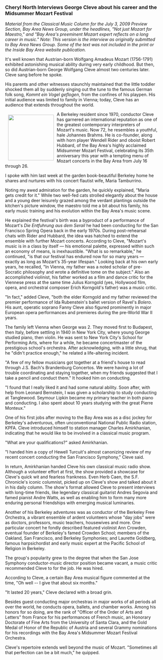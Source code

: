 <!-- MAIN TABLE -->
<tr class="table_main" >
<td class="td_center" valign="top">





<!-- ARTICLE TITLE -->

<h3><b>Cheryl North Interviews George Cleve about his career and the Midsummer Mozart Festival</b></h3> 

<p></p>

<!-- NEWSPAPER TITLE AND DATE -->
<i>Material from the Classical Music Column for the July 3, 2009 Preview Section, Bay Area News Group, under the headlines, "Not just Mozart for Maestro," and "Bay Area's preeminent Mozart expert reflects on a long career in music." Note: This version is the interview as originally submitted to Bay Area News Group.  Some of the text was not included in the print or the Inside Bay Area website publication. </i>
<p></p>

It's well known that Austrian-born Wolfgang Amadeus Mozart (1756-1791) exhibited astonishing musical ability during very early childhood. But then, so did Austrian-born George Wolfgang Cleve almost two centuries later. Cleve sang before he spoke.<p></p>

His parents and other witnesses staunchly maintained that the little toddler shocked them all by suddenly singing out the tune to the famous German folk song, <i>Kommt ein Vogel geflogen</i>, from the confines of his playpen. His initial audience was limited to family in Vienna; today, Cleve has an audience that extends throughout the world.<p></p>

<img src="images/cleve george.jpg" width ="150" height ="150" vspace="10" hspace="10" align="left" />

A Berkeley resident since 1970, conductor Cleve has garnered an international reputation as one of the greatest contemporary interpreters of Mozart's music. Now 72, he resembles a youthful, hale Johannes Brahms. He is co-founder, along with horn player Wendell Rider and oboist Robert Hubbard, of the Bay Area's highly acclaimed Midsummer Mozart Festival, celebrating its 35th anniversary this year with a tempting menu of Mozart concerts in the Bay Area from July 16 through 26.<p></p>

I spoke with him last week at the garden book-beautiful Berkeley home he shares and nurtures with his concert flautist wife, Maria Tamburrino.<p></p>

Noting my awed admiration for the garden, he quickly explained, "Maria gets credit for it." While two well-fed cats strolled elegantly about the house and a young deer leisurely grazed among the verdant plantings outside the kitchen's picture window, the maestro told me a bit about his family, his early music training and his evolution within the Bay Area's music scene.<p></p> 

He explained the festival's birth was a byproduct of a performance of Mozart's <i>Die Entfuhrung aus dem Serail</i> he had been conducting for the San Francisco Spring Opera back in the early 1970s. During post-rehearsal chats with Rider and Hubbard, the idea was hatched to extend the ensemble with further Mozart concerts. According to Cleve, "Mozart's music is in a class by itself &mdash; his emotional palette, expressed within such an economy of means, is inexhaustible. "What is so remarkable," he continued, "is that our festival has endured now for so many years &mdash; exactly as long as Mozart's 35-year lifespan."  Looking back at his own early years, he recalled, "In Vienna, my father was a noted scholar of pre-Socratic philosophy and wrote a definitive tome on the subject." Also an accomplished violinist, his father worked as a film and dance critic for the Viennese press at the same time Julius Korngold (yes, Hollywood film, opera, and orchestral composer Erich Korngold's father) was a music critic.<p></p>

"In fact," added Cleve, "both the elder Korngold and my father reviewed the premier performance of Ida Rubenstein's ballet version of Ravel's <i>Bolero.</i> His aunt, operatic soprano Fanny Cleve also figured prominently in major European opera performances and premieres during the pre-World War II years.  <p></p>

The family left Vienna when George was 2. They moved first to Budapest, then Italy, before settling in 1940 in New York City, where young George studied piano, then violin. He was sent to New York City's School for Performing Arts, where for a while, he became concertmaster of the prestigious school's orchestra. After acknowledging, with a little shrug, that he "didn't practice enough," he related a life-altering incident.</p>

<p></p>"A few of my fellow musicians got together at a friend's house to read through J.S. Bach's Brandenburg Concertos. We were having a lot of trouble coordinating and staying together, when my friends suggested that I take a pencil and conduct them." It hooked him on conducting.</p>

<p></p>"I found that I really liked it and had some natural ability. Soon after, with help from Leonard Bernstein, I was given a scholarship to study conducting at Tanglewood. Seymour Lipkin became my primary teacher in both piano and conducting. I also spent about 10 years studying with the great Pierre Monteux."</p>

<p></p>One of his first jobs after moving to the Bay Area was as a disc jockey for Berkeley's adventurous, often unconventional National Public Radio station, KPFA. Cleve introduced himself to station manager Charles Amirkhanian, indicating that he would like to be involved in a classical music program.

<p></p>"What are your qualifications?" asked Amirkhanian.</p>

<p></p>"I handed him a copy of Hewell Turcuit's almost canonizing review of my recent concert conducting the San Francisco Symphony," Cleve said.</p>

<p></p>In return, Amirkhanian handed Cleve his own classical music radio show. Although a volunteer effort at first, the show provided a showcase for Cleve's quick wit and fearless frankness. Even Herb Caen, the S.F. Chronicle's iconic columnist, picked up on Cleve's show and talked about it in his daily column. The show's format allowed Cleve to present interviews with long-time friends, like legendary classical guitarist Andres Segovia and famed pianist Andre Watts, as well as enabling him to form many more enduring personal friendships with emerging musical luminaries. </p>

<p></p>Another of his Berkeley adventures was as conductor of the Berkeley Free Orchestra, a vibrant ensemble of ardent volunteers whose "day jobs" were as doctors, professors, music teachers, housewives and more. One particular concert he fondly described featured violinist Ann Crowden, eventual founder of Berkeley's famed Crowden School; members of the Oakland, San Francisco, and Berkeley Symphonies; and Laurette Goldberg, famous harpsichordist and early music expert at the Pacific School of Religion in Berkeley.</p><p></p>The group's popularity grew to the degree that when the San Jose Symphony conductor-music director position became vacant, a music critic recommended Cleve to for the job. He was hired. <p></p>

According to Cleve, a certain Bay Area musical figure commented at the time, "Oh well -- I give that about six months."<p></p>

"It lasted 20 years," Cleve declared with a broad grin.<p></p>     

Besides guest conducting major orchestras in major works of all periods all over the world, he conducts opera, ballets, and chamber works. Among his honors for so doing, are the rank of "Officer of the Order of Arts and Letters" from France for his performances of French music, an Honorary Doctorate of Fine Arts from the University of Santa Clara, and the Gold Medal of Honor of the Republic of Austria and several Grammy nominations for his recordings with the Bay Area's Midsummer Mozart Festival Orchestra. <p></p>

Cleve's repertoire extends well beyond the music of Mozart. "Sometimes all that perfection can be a bit much," he quipped. <p></p>




<!-- LEFT TO RIGHT CELL CHANGE -->
</td><td class="td_right">



<p align="center"></p>

<!------------------- DM BANNER --------------------------------
<table width="150" cellspacing="0" cellpadding="0" border="0">
<tr>

</tr>
</table> -->

</td></tr></table> 
</td></tr></table>

<br /><br />


<img src="images/btn_articles_on.gif" height="1" width="1" />
<img src="images/btn_casestudies_on.gif" height="1" width="1" />
<img src="images/btn_cheryl_on.gif" height="1" width="1" />
<img src="images/btn_cheryl_p_on.gif" height="1" width="1" />
<img src="images/btn_clients_on.gif" height="1" width="1" />
<img src="images/btn_contact_on.gif" height="1" width="1" />
<img src="images/btn_history_on.gif" height="1" width="1" />
<img src="images/btn_home_on.gif" height="1" width="1" />
<img src="images/btn_interviews_on.gif" height="1" width="1" />
<img src="images/btn_resume_on.gif" height="1" width="1" />
<img src="images/btn_reviews_on.gif" height="1" width="1" />
<img src="images/btn_services_on.gif" height="1" width="1" />
<img src="images/btn_warner_on.gif" height="1" width="1" />
<img src="images/btn_warner_p_on.gif" height="1" width="1" />



</body>
</html>
